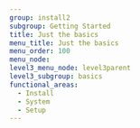 ```yaml
---
group: install2
subgroup: Getting Started
title: Just the basics
menu_title: Just the basics
menu_order: 100
menu_node:
level3_menu_node: level3parent
level3_subgroup: basics
functional_areas:
  - Install
  - System
  - Setup
---
```


